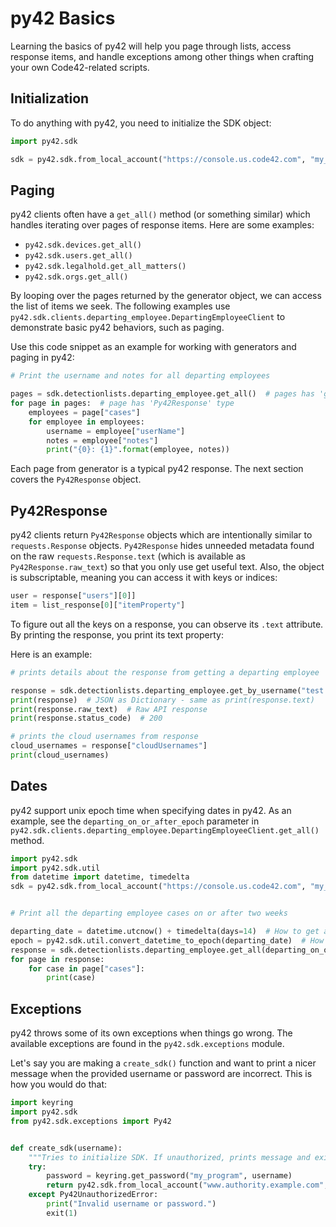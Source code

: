 # py42 Basics

Learning the basics of py42 will help you page through lists, access response items, and handle exceptions among other
things when crafting your own Code42-related scripts.

## Initialization

To do anything with py42, you need to initialize the SDK object:
```python
import py42.sdk

sdk = py42.sdk.from_local_account("https://console.us.code42.com", "my_username", "my_password")
```

## Paging

py42 clients often have a `get_all()` method (or something similar) which handles iterating over pages of response
items. Here are some examples:
* `py42.sdk.devices.get_all()`
* `py42.sdk.users.get_all()`
* `py42.sdk.legalhold.get_all_matters()`
* `py42.sdk.orgs.get_all()`

By looping over the pages returned by the generator object, we can access the list of items we seek. The following
examples use `py42.sdk.clients.departing_employee.DepartingEmployeeClient` to demonstrate basic py42 behaviors, such as
paging.

Use this code snippet as an example for working with generators and paging in py42:
```python
# Print the username and notes for all departing employees

pages = sdk.detectionlists.departing_employee.get_all()  # pages has 'generator' type
for page in pages:  # page has 'Py42Response' type
    employees = page["cases"]
    for employee in employees:
        username = employee["userName"]
        notes = employee["notes"]
        print("{0}: {1}".format(employee, notes))
```

Each page from generator is a typical py42 response. The next section covers the `Py42Response` object.

## Py42Response

py42 clients return `Py42Response` objects which are intentionally similar to `requests.Response` objects.
`Py42Response` hides unneeded metadata found on the raw `requests.Response.text` (which is available as
`Py42Response.raw_text`) so that you only use get useful text. Also, the object is subscriptable, meaning you can
access it with keys or indices:
```python
user = response["users"][0]]
item = list_response[0]["itemProperty"]
```

To figure out all the keys on a response, you can observe its `.text` attribute. By printing the response, you print
its text property:

Here is an example:
```python
# prints details about the response from getting a departing employee

response = sdk.detectionlists.departing_employee.get_by_username("test.user@example.com")
print(response)  # JSON as Dictionary - same as print(response.text)
print(response.raw_text)  # Raw API response
print(response.status_code)  # 200

# prints the cloud usernames from response
cloud_usernames = response["cloudUsernames"]
print(cloud_usernames)
```

## Dates

py42 support unix epoch time when specifying dates in py42. As an example, see the `departing_on_or_after_epoch`
parameter in `py42.sdk.clients.departing_employee.DepartingEmployeeClient.get_all()` method.

```python
import py42.sdk
import py42.sdk.util
from datetime import datetime, timedelta
sdk = py42.sdk.from_local_account("https://console.us.code42.com", "my_username", "my_password")


# Print all the departing employee cases on or after two weeks

departing_date = datetime.utcnow() + timedelta(days=14)  # How to get a date in the future
epoch = py42.sdk.util.convert_datetime_to_epoch(departing_date)  # How to an epoch time (float)
response = sdk.detectionlists.departing_employee.get_all(departing_on_or_after_epoch=epoch)
for page in response:
    for case in page["cases"]:
        print(case)
```

## Exceptions

py42 throws some of its own exceptions when things go wrong. The available exceptions are found in the
`py42.sdk.exceptions` module.

Let's say you are making a `create_sdk()` function and want to print a nicer message when the provided username or
password are incorrect. This is how you would do that:
```python
import keyring
import py42.sdk
from py42.sdk.exceptions import Py42


def create_sdk(username):
    """Tries to initialize SDK. If unauthorized, prints message and exits."""
    try:
        password = keyring.get_password("my_program", username)
        return py42.sdk.from_local_account("www.authority.example.com", username, password)
    except Py42UnauthorizedError:
        print("Invalid username or password.")
        exit(1)
```
